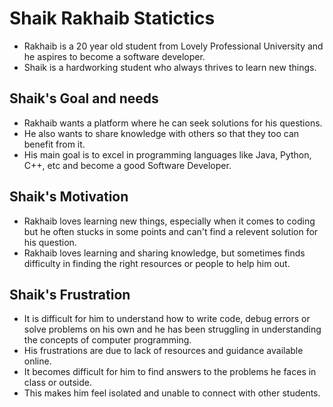 # Shaik Rakhaib Statictics

- Rakhaib is a 20 year old student from Lovely Professional University and he aspires to become a software developer.
- Shaik is a hardworking student who always thrives to learn new things.


## Shaik's Goal and needs

- Rakhaib wants a platform where he can seek solutions for his questions.
- He also wants to share knowledge with others so that they too can benefit from it.
- His main goal is to excel in programming languages like Java, Python, C++, etc and become a good Software Developer.


## Shaik's Motivation

- Rakhaib loves learning new things, especially when it comes to coding but he often stucks in some points and can't find a relevent solution for his question.
- Rakhaib loves learning and sharing knowledge, but sometimes finds difficulty in finding the right resources or people to help him out.


## Shaik's Frustration

- It is difficult for him to understand how to write code, debug errors or solve problems on his own and he has been struggling in understanding the concepts of computer programming.
- His frustrations are due to lack of resources and guidance available online.
- It becomes difficult for him to find answers to the problems he faces in class or outside.
- This makes him feel isolated and unable to connect with other students.